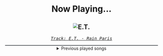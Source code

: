 <div align="center"> 
<h1>Now Playing...</h1>

![E.T.](https://i.scdn.co/image/ab67616d00001e0254e8bde984671c0387a584d0)
--
_<samp><a href="https://open.spotify.com/track/0JxqhF3UAH5nqzNG1bvqdW">Track: E.T. - Rain Paris</a></samp>_

<div style="border: 1px #4B5054 solid"></div>
<details>
  <summary>
    Previous played songs
  </summary>
  <table>
    <thead>
      <tr>
        <th>
          Artist
        </th>
        <th>
          Song
        </th>
        <th>
          Link
        </th>
      </tr>
    </thead>
    <tbody>
      <tr><td>Rain Paris</td><td>E.T.</td><td><a href="https://open.spotify.com/track/0JxqhF3UAH5nqzNG1bvqdW">https://open.spotify.com/track/0JxqhF3UAH5nqzNG1bvqdW</a></td></tr><tr><td>Rain Paris</td><td>E.T.</td><td><a href="https://open.spotify.com/track/0JxqhF3UAH5nqzNG1bvqdW">https://open.spotify.com/track/0JxqhF3UAH5nqzNG1bvqdW</a></td></tr><tr><td>Rain Paris</td><td>E.T.</td><td><a href="https://open.spotify.com/track/0JxqhF3UAH5nqzNG1bvqdW">https://open.spotify.com/track/0JxqhF3UAH5nqzNG1bvqdW</a></td></tr><tr><td>Rain Paris</td><td>E.T.</td><td><a href="https://open.spotify.com/track/0JxqhF3UAH5nqzNG1bvqdW">https://open.spotify.com/track/0JxqhF3UAH5nqzNG1bvqdW</a></td></tr><tr><td>Rain Paris</td><td>E.T.</td><td><a href="https://open.spotify.com/track/0JxqhF3UAH5nqzNG1bvqdW">https://open.spotify.com/track/0JxqhF3UAH5nqzNG1bvqdW</a></td></tr><tr><td>Shiro SAGISU</td><td>"Lucifers Dance" Pt. C_Opus1</td><td><a href="https://open.spotify.com/track/38Xuwj65wMbRQ1o9vod1vc">https://open.spotify.com/track/38Xuwj65wMbRQ1o9vod1vc</a></td></tr><tr><td>Shiro SAGISU</td><td>"Cometh the hour" Pt. B_Opus1</td><td><a href="https://open.spotify.com/track/4SitPGJUcmkuvBXck3dHC5">https://open.spotify.com/track/4SitPGJUcmkuvBXck3dHC5</a></td></tr><tr><td>Shiro SAGISU</td><td>"Cometh the hour" Pt. A_Opus1</td><td><a href="https://open.spotify.com/track/57NqUiUOWob9xchfsTyHm0">https://open.spotify.com/track/57NqUiUOWob9xchfsTyHm0</a></td></tr><tr><td>Shiro SAGISU</td><td>Stand Up Be Strong (Pt. II)</td><td><a href="https://open.spotify.com/track/5BqFJRaEVRhu8vfaCQM6AE">https://open.spotify.com/track/5BqFJRaEVRhu8vfaCQM6AE</a></td></tr><tr><td>Shiro SAGISU</td><td>Stand Up Be Strong (Pt. I)</td><td><a href="https://open.spotify.com/track/72ipPCGWlVXLbh7rZNwh26">https://open.spotify.com/track/72ipPCGWlVXLbh7rZNwh26</a></td></tr><tr><td>Shiro SAGISU</td><td>quincy's craft</td><td><a href="https://open.spotify.com/track/0tnqNundeaHkwHWFegIUDu">https://open.spotify.com/track/0tnqNundeaHkwHWFegIUDu</a></td></tr><tr><td>Shiro SAGISU</td><td>Hundred Years War</td><td><a href="https://open.spotify.com/track/1gIqrFYCS3JjFHWfi8dQzg">https://open.spotify.com/track/1gIqrFYCS3JjFHWfi8dQzg</a></td></tr><tr><td>Shiro SAGISU</td><td>L'Arabesque Sindria</td><td><a href="https://open.spotify.com/track/6VnAojJ5dxkP9jPlrioscV">https://open.spotify.com/track/6VnAojJ5dxkP9jPlrioscV</a></td></tr><tr><td>Within Destruction</td><td>ANIMETAL</td><td><a href="https://open.spotify.com/track/0ZooLmoCBKZEhNDeefFz3G">https://open.spotify.com/track/0ZooLmoCBKZEhNDeefFz3G</a></td></tr><tr><td>Fehring Grau</td><td>Nie Mehr Zurück</td><td><a href="https://open.spotify.com/track/6ZUuyjGFuS7ZOmE9mcRD7u">https://open.spotify.com/track/6ZUuyjGFuS7ZOmE9mcRD7u</a></td></tr><tr><td>Nonpoint</td><td>Underdog</td><td><a href="https://open.spotify.com/track/1efrwSkCF1Vm5aJD4Rcar6">https://open.spotify.com/track/1efrwSkCF1Vm5aJD4Rcar6</a></td></tr><tr><td>SWARM</td><td>Alpha & Omega</td><td><a href="https://open.spotify.com/track/1m2Rimh8YEA6mirZDErK6g">https://open.spotify.com/track/1m2Rimh8YEA6mirZDErK6g</a></td></tr><tr><td>Celldweller</td><td>Into the Void</td><td><a href="https://open.spotify.com/track/2zAAXQbzIB5e2VpBiGI8SI">https://open.spotify.com/track/2zAAXQbzIB5e2VpBiGI8SI</a></td></tr><tr><td>Oddko</td><td>Siren Song</td><td><a href="https://open.spotify.com/track/44YmjNVjsApofBjvZVBZrO">https://open.spotify.com/track/44YmjNVjsApofBjvZVBZrO</a></td></tr><tr><td>SKYND</td><td>Tyler Hadley</td><td><a href="https://open.spotify.com/track/6Cpz693XZKlnvcxXs1886F">https://open.spotify.com/track/6Cpz693XZKlnvcxXs1886F</a></td></tr>
    </tbody>
  </table>
</details>

</div>

